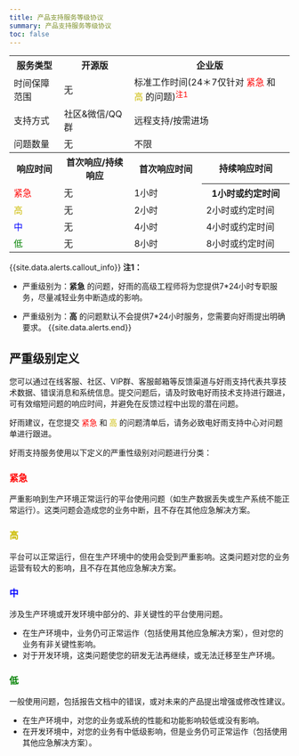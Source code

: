```yaml
---
title: 产品支持服务等级协议
summary: 产品支持服务等级协议
toc: false
---
```


<table>
<tr >
<th >服务类型</th>
<th>开源版</th>
<th colspan="2">企业版</th>
</tr>

<tr >
<td >时间保障范围</td>
<td>无</td>
<td colspan="2">标准工作时间(24＊7仅针对 <font color=red>紧急</font> 和 <font color="#ccbb00">高</font> 的问题)<font color=red><sup>注1</sup></font></td>
</tr>

<tr >
<td >支持方式</td>
<td>社区&微信/QQ群</td>
<td colspan="2">远程支持/按需进场</td>
</tr>

<tr >
<td >问题数量</td>
<td>无</td>
<td colspan="2">不限</td>
</tr>

<tr >
<th >响应时间</th>
<th>首次响应/持续响应</th>
<th>首次响应时间</th>
<th>持续响应时间</th>
</tr>

<tr >
<td > <font color=red>紧急</font></td>
<td>无</td>
<td>1小时</td>
<th>1小时或约定时间</th>
</tr>

<tr >
<td ><font color="#ccbb00">高</font></td>
<td>无</td>
<td>2小时</td>
<td>2小时或约定时间</td>
</tr>

<tr >
<td ><font color="blue">中</font></td>
<td>无</td>
<td>4小时</td>
<td>4小时或约定时间</td>
</tr>

<tr >
<td ><font color="green">低</font></td>
<td>无</td>
<td>8小时</td>
<td>8小时或约定时间</td>
</tr>

</table>

{{site.data.alerts.callout_info}}
**注1：**

- 严重级别为：**紧急** 的问题，好雨的高级工程师将为您提供7*24小时专职服务，尽量减轻业务中断造成的影响。 

- 严重级别为：**高** 的问题默认不会提供7*24小时服务，您需要向好雨提出明确要求。
{{site.data.alerts.end}}


## 严重级别定义

您可以通过在线客服、社区、VIP群、客服邮箱等反馈渠道与好雨支持代表共享技术数据、错误消息和系统信息。提交问题后，请及时致电好雨技术支持进行跟进，可有效缩短问题的响应时间，并避免在反馈过程中出现的潜在问题。

好雨建议，在您提交 <font color=red>紧急</font> 和 <font color=#ccbb00>高</font> 的问题清单后，请务必致电好雨支持中心对问题单进行跟进。

好雨支持服务使用以下定义的严重性级别对问题进行分类：

### <font color=red>紧急</font>

严重影响到生产环境正常运行的平台使用问题（如生产数据丢失或生产系统不能正常运行）。这类问题会造成您的业务中断，且不存在其他应急解决方案。

### <font color="#ccbb00">高</font>

平台可以正常运行，但在生产环境中的使用会受到严重影响。这类问题对您的业务运营有较大的影响，且不存在其他应急解决方案。

### <font color="blue">中</font>

涉及生产环境或开发环境中部分的、非关键性的平台使用问题。
- 在生产环境中，业务仍可正常运作（包括使用其他应急解决方案），但对您的业务有非关键性影响。
- 对于开发环境，这类问题使您的研发无法再继续，或无法迁移至生产环境。

### <font color="green">低</font>

一般使用问题，包括报告文档中的错误，或对未来的产品提出增强或修改性建议。
- 在生产环境中，对您的业务或系统的性能和功能影响较低或没有影响。
- 在开发环境中，对您的业务有中低级影响，但是业务仍可正常运作（包括使用其他应急解决方案）。